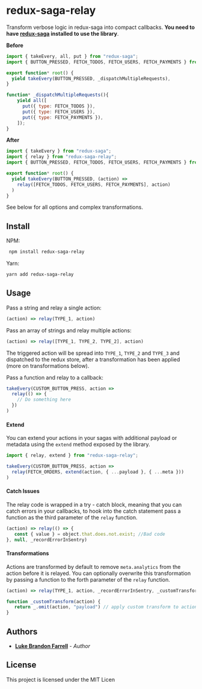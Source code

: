 # redux-saga-relay

Transform verbose logic  in redux-saga into compact callbacks. **You need to have [redux-saga](https://github.com/redux-saga/redux-saga) installed to use the library**.

**Before**
```js
import { takeEvery, all, put } from "redux-saga";
import { BUTTON_PRESSED, FETCH_TODOS, FETCH_USERS, FETCH_PAYMENTS } from "./types";

export function* root() {
  yield takeEvery(BUTTON_PRESSED, _dispatchMultipleRequests),
}

function* _dispatchMultipleRequests(){
    yield all([
      put({ type: FETCH_TODOS }),
      put({ type: FETCH_USERS }),
      put({ type: FETCH_PAYMENTS }),
    ]);
}
```

**After**
```js
import { takeEvery } from "redux-saga";
import { relay } from "redux-saga-relay";
import { BUTTON_PRESSED, FETCH_TODOS, FETCH_USERS, FETCH_PAYMENTS } from "./types";

export function* root() {
  yield takeEvery(BUTTON_PRESSED, (action) => 
    relay([FETCH_TODOS, FETCH_USERS, FETCH_PAYMENTS], action)
  )
}
```

See below for all options and complex transformations.

## Install

NPM:
```sh
 npm install redux-saga-relay
```
Yarn:

```sh
yarn add redux-saga-relay
```

## Usage

Pass a string and relay a single action:

```js
(action) => relay(TYPE_1, action)
```

Pass an array of strings and relay multiple actions:

```js
(action) => relay([TYPE_1, TYPE_2, TYPE_2], action)
```

The triggered action will be spread into `TYPE_1`, `TYPE_2` and `TYPE_3` and dispatched to the redux store, after a transformation has been applied (more on transformations below).

Pass a function and relay to a callback:

```js
takeEvery(CUSTOM_BUTTON_PRESS, action => 
  relay(() => {
    // Do something here
  })
)
```

#### Extend

You can extend your actions in your sagas with additional payload or metadata using the `extend` method exposed by the library.

```js
import { relay, extend } from "redux-saga-relay";

takeEvery(CUSTOM_BUTTON_PRESS, action =>
  relay(FETCH_ORDERS, extend(action, { ...payload }, { ...meta }))
)
```

#### Catch Issues

The relay code is wrapped in a try - catch block,  meaning that you can catch errors in your callbacks, to hook into the catch statement pass a function as the third parameter of the `relay` function.

```js
(action) => relay(() => {
   const { value } = object.that.does.not.exist; //Bad code
}, null, _recordErrorInSentry)
```

#### Transformations

Actions are transformed by default to remove `meta.analytics` from the action before it is relayed. You can optionally overwrite this transformation by passing a function to the forth parameter of the `relay` function.

```js
(action) => relay(TYPE_1, action, _recordErrorInSentry, _customTransform)

function _customTransform(action) {
   return _.omit(action, "payload") // apply custom transform to action before it is relayed
}
```

## Authors

* [**Luke Brandon Farrell**](https://lukebrandonfarrell.com/) - *Author*

## License

This project is licensed under the MIT Licen